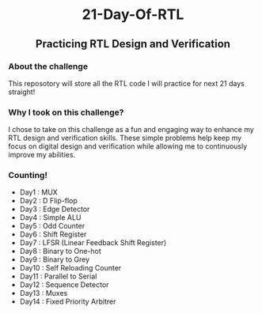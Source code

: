 <h1 align="center">
  21-Day-Of-RTL 
  <h2 align="center">Practicing RTL Design and Verification
  </h2>        
</h1>

### About the challenge

This reposotory will store all the RTL code I will practice for next 21 days straight!

### Why I took on this challenge?

I chose to take on this challenge as a fun and engaging way to enhance my RTL design and verification skills. These simple problems help keep my focus on digital design and verification while allowing me to continuously improve my abilities. 

### Counting!

- Day1 : MUX
- Day2 : D Flip-flop
- Day3 : Edge Detector
- Day4 : Simple ALU
- Day5 : Odd Counter
- Day6 : Shift Register
- Day7 : LFSR (Linear Feedback Shift Register)
- Day8 : Binary to One-hot
- Day9 : Binary to Grey
- Day10 : Self Reloading Counter
- Day11 : Parallel to Serial
- Day12 : Sequence Detector
- Day13 : Muxes
- Day14 : Fixed Priority Arbitrer

